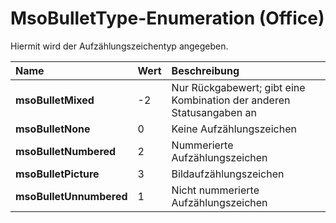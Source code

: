 
# MsoBulletType-Enumeration (Office)

Hiermit wird der Aufzählungszeichentyp angegeben.



|**Name**|**Wert**|**Beschreibung**|
|:-----|:-----|:-----|
|**msoBulletMixed**|-2|Nur Rückgabewert; gibt eine Kombination der anderen Statusangaben an|
|**msoBulletNone**|0|Keine Aufzählungszeichen|
|**msoBulletNumbered**|2|Nummerierte Aufzählungszeichen|
|**msoBulletPicture**|3|Bildaufzählungszeichen|
|**msoBulletUnnumbered**|1|Nicht nummerierte Aufzählungszeichen|
